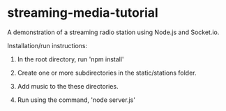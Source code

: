 # streaming-media-tutorial
A demonstration of a streaming radio station using Node.js and Socket.io.

Installation/run instructions:

1) In the root directory, run 'npm install'

2) Create one or more subdirectories in the static/stations folder.

3) Add music to the these directories.

4) Run using the command, 'node server.js'


